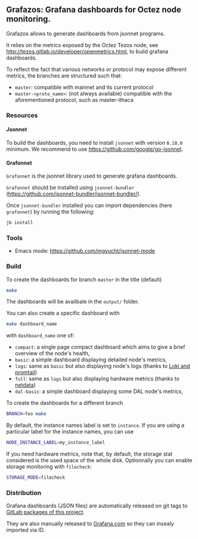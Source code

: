 ## Grafazos: Grafana dashboards for Octez node monitoring.

Grafazos allows to generate dashboards from jsonnet programs.

It relies on the metrics exposed by the Octez Tezos node, see http://tezos.gitlab.io/developer/openmetrics.html, to build grafana dashboards.

To reflect the fact that various networks or protocol may expose different metrics, the branches are structured such that:

- `master`: compatible with mainnet and its current protocol
- `master-<proto_name>`: (not always available) compatible with the aforementioned protocol, such as master-ithaca

### Resources

#### Jsonnet

To build the dashboards, you need to install `jsonnet` with version `0.18.0` minimum.
We recommend to use https://github.com/google/go-jsonnet.

#### Grafonnet

`Grafonnet` is the jsonnet library used to generate grafana dashboards.

`Grafonnet` should be installed using `jsonnet-bundler` (https://github.com/jsonnet-bundler/jsonnet-bundler/).

Once `jsonnet-bundler` installed you can import dependencies (here `grafonnet`) by running the following:

```sh
jb install
```

### Tools

- Emacs mode: https://github.com/mgyucht/jsonnet-mode

### Build

To create the dashboards for branch `master` in the title (default)

```sh
make
```

The dashboards will be availbale in the `output/` folder.

You can also create a specific dashboard with

```sh
make dashboard_name
```

with `dashboard_name` one of:
- `compact`: a single page compact dashboard which aims to give a
  brief overview of the node's health,
- `basic`: a simple dashboard displaying detailed node's metrics,
- `logs`: same as `basic` but also displaying node's logs (thanks to [Loki and promtail](https://github.com/grafana/loki))
- `full`: same as `logs` but also displaying hardware metrics (thanks to [netdata](https://www.netdata.cloud/))
- `dal-basic`: a simple dashboard displaying some DAL node's metrics,

To create the dashboards for a different branch

```sh
BRANCH=foo make
```

By default, the instance names label is set to `instance`. If you are
using a particular label for the instance names, you can use

```sh
NODE_INSTANCE_LABEL=my_instance_label
```

If you need hardware metrics, note that, by default, the storage stat considered is the used space of the whole disk.
Optionnally you can enable storage monitoring with ``filecheck``:

```sh
STORAGE_MODE=filecheck
```

### Distribution

Grafana dashboards (JSON files) are automatically released on git tags to [GitLab packages of this project](https://gitlab.com/nomadic-labs/grafazos/-/packages).

They are also manually released to [Grafana.com](https://grafana.com/grafana/dashboards/)
so they can insealy imported via ID.
